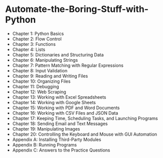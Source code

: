 # Automate-the-Boring-Stuff-with-Python
- Chapter 1: Python Basics
- Chapter 2: Flow Control
- Chapter 3: Functions
- Chapter 4: Lists
- Chapter 5: Dictionaries and Structuring Data
- Chapter 6: Manipulating Strings
- Chapter 7: Pattern Matching with Regular Expressions
- Chapter 8: Input Validation
- Chapter 9: Reading and Writing Files
- Chapter 10: Organizing Files
- Chapter 11: Debugging
- Chapter 12: Web Scraping
- Chapter 13: Working with Excel Spreadsheets
- Chapter 14: Working with Google Sheets
- Chapter 15: Working with PDF and Word Documents
- Chapter 16: Working with CSV Files and JSON Data
- Chapter 17: Keeping Time, Scheduling Tasks, and Launching Programs
- Chapter 18: Sending Email and Text Messages
- Chapter 19: Manipulating Images
- Chapter 20: Controlling the Keyboard and Mouse with GUI Automation
- Appendix A: Installing Third-Party Modules
- Appendix B: Running Programs
- Appendix C: Answers to the Practice Questions